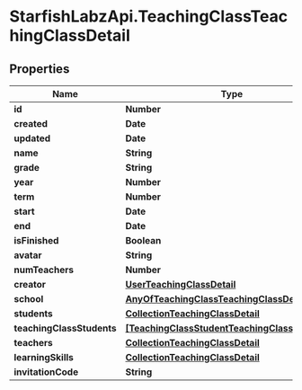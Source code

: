 # StarfishLabzApi.TeachingClassTeachingClassDetail

## Properties
Name | Type | Description | Notes
------------ | ------------- | ------------- | -------------
**id** | **Number** |  | [optional] 
**created** | **Date** |  | [optional] 
**updated** | **Date** |  | [optional] 
**name** | **String** |  | 
**grade** | **String** |  | [optional] 
**year** | **Number** |  | 
**term** | **Number** |  | 
**start** | **Date** |  | 
**end** | **Date** |  | 
**isFinished** | **Boolean** |  | [optional] 
**avatar** | **String** |  | [optional] 
**numTeachers** | **Number** |  | [optional] 
**creator** | [**UserTeachingClassDetail**](UserTeachingClassDetail.md) |  | [optional] 
**school** | [**AnyOfTeachingClassTeachingClassDetailSchool**](AnyOfTeachingClassTeachingClassDetailSchool.md) |  | [optional] 
**students** | [**CollectionTeachingClassDetail**](CollectionTeachingClassDetail.md) |  | [optional] 
**teachingClassStudents** | [**[TeachingClassStudentTeachingClassDetail]**](TeachingClassStudentTeachingClassDetail.md) |  | [optional] 
**teachers** | [**CollectionTeachingClassDetail**](CollectionTeachingClassDetail.md) |  | [optional] 
**learningSkills** | [**CollectionTeachingClassDetail**](CollectionTeachingClassDetail.md) |  | [optional] 
**invitationCode** | **String** |  | [optional] 
